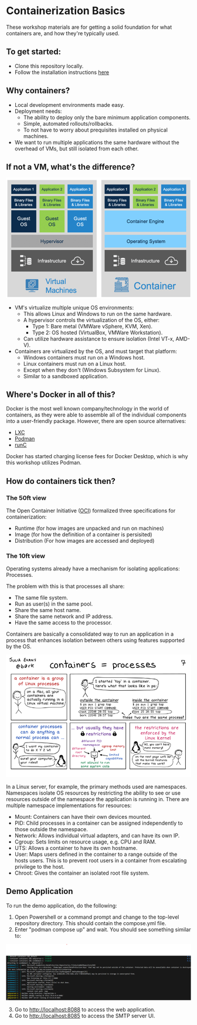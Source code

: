 # Containerization Basics

These workshop materials are for getting a solid foundation for what containers are, and how they're typically used.

## To get started:

- Clone this repository locally.
- Follow the installation instructions [here](Installation.md)
  
## Why containers?

- Local development environments made easy.
- Deployment needs:
  - The ability to deploy only the bare minimum application components.
  - Simple, automated rollouts/rollbacks.
  - To not have to worry about prequisites installed on physical machines.
- We want to run multiple applications the same hardware without the overhead of VMs, but still isolated from each other.


## If not a VM, what's the difference?

![VM Architecture](images/VM_Image.png)

- VM's virtualize multiple unique OS environments:
  - This allows Linux and Windows to run on the same hardware.
  - A hypervisor controls the virtualization of the OS, either:
    - Type 1: Bare metal (VMWare vSphere, KVM, Xen).
    - Type 2: OS hosted (VirtualBox, VMWare Workstation).
  - Can utilize hardware assistance to ensure isolation (Intel VT-x, AMD-V).
- Containers are virtualized by the OS, and must target that platform:
  - Windows containers must run on a Windows host.
  - Linux containers must run on a Linux host.
  - Except when they don't (Windows Subsystem for Linux).
  - Similar to a sandboxed application.

## Where's Docker in all of this?

Docker is the most well known company/technology in the world of containers, as they were able to assemble all of the individual components into a user-friendly package.  However, there are open source alternatives:

- [LXC](https://linuxcontainers.org/)
- [Podman](https://podman.io/)
- [runC](https://github.com/opencontainers/runc)

Docker has started charging license fees for Docker Desktop, which is why this workshop utilizes Podman.

## How do containers tick then?

### The 50ft view

The Open Container Initiative ([OCI](https://opencontainers.org/)) formalized three specifications for containerization:

- Runtime (for how images are unpacked and run on machines)
- Image (for how the definition of a container is persisited)
- Distribution (For how images are accessed and deployed)

### The 10ft view

Operating systems already have a mechanism for isolating applications: Processes.

The problem with this is that processes all share:
- The same file system.
- Run as user(s) in the same pool.
- Share the same host name.
- Share the same network and IP address.
- Have the same access to the processor.

Containers are basically a consolidated way to run an application in a process that enhances isolation between others using features supported by the OS.

![Processes](images/containers-are-processes.png)

In a Linux server, for example, the primary methods used are namespaces. Namespaces isolate OS resources by restricting the ability to see or use resources outside of the namespace the application is running in.  There are multiple namespace implementations for resources:

- Mount: Containers can have their own devices mounted.
- PID: Child processes in a container can be assigned independently to those outside the namespace.
- Network: Allows individual virtual adapters, and can have its own IP.
- Cgroup: Sets limits on resource usage, e.g. CPU and RAM.
- UTS: Allows a container to have its own hostname.
- User: Maps users defined in the container to a range outside of the hosts users. This is to prevent root users in a container from escalating privilege to the host.
- Chroot: Gives the container an isolated root file system.

## Demo Application

To run the demo application, do the following:

1. Open Powershell or a command prompt and change to the top-level repository directory. This should contain the compose.yml file.
2. Enter "podman compose up" and wait.  You should see something similar to:

![compose status](images/compose-status.png)

3. Go to [http://localhost:8088](http://localhost:8088) to access the web application.
4. Go to [http://localhost:8085](http://localhost:8085) to access the SMTP server UI.
